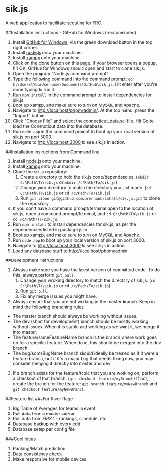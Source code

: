 sik.js
======

A web application to facilitate scouting for FRC.

##Installation instructions - GitHub for Windows (reccomended)
1. Install [GitHub for Windows](http://windows.github.com/), via the green download button in the top right corner.
2. Install [node.js](http://nodejs.org/) onto your machine.
3. Install [xampp](http://www.apachefriends.org/en/xampp.html) onto your machine.
4. Click on the clone button on this page.  If your browser opens a popup, hit OK.  GitHub for Windows should open and start to clone sik.js.
5. Open the program "Node.js command prompt".
6. Type the following command into the command prompt: `cd C:\Users\YourUsername\Documents\GitHub\sik.js`.  Hit enter after you're done typing to run it.
7. Run `npm install` in the command prompt to install dependencies for sik.js.
8. Boot up xampp, and make sure to turn on MySQL and Apache.
9. Navigate to [http://localhost/phpmyadmin/](http://localhost/phpmyadmin/).  At the top menu, press the "Import" button.
10. Click "Choose File" and select the connecticut_data.sql file.  Hit Go to load the Conencticut data into the database.
11. Run `node app` in the command prompt to boot up your local version of sik.js on port 3000.
12. Navigate to [http://localhost:3000](http://localhost:3000) to see sik.js in action.

##Installation instructions from Command line
1. Install [node.js](http://nodejs.org/) onto your machine.
2. Install [xampp](http://www.apachefriends.org/en/xampp.html) onto your machine.
2. Clone the sik.js repository:
    1. Create a directory to hold the sik.js code/dependencies. (`mkdir C:\Path\To\sik.js` or `mkdir /c/Path/To/sik.js`)
    2. Change your directory to match the directory you just made. (`cd C:\Path\To\sik.js` or `cd /c/Path/To/sik.js`)
    3. Run `git clone git@github.com:brennonbrimhall/sik.js.git` to clone the repository.
3. If you don't have a command prompt/terminal open to the location of sik.js, open a command prompt/terminal, and `cd C:\Path\To\sik.js` or `cd /c/Path/To/sik.js`.
4. Run `npm install` to install dependencies for sik.js, as per the dependencies listed in package.json.
5. Boot up xampp, and make sure to turn on MySQL and Apache.
5. Run `node app` to boot up your local version of sik.js on port 3000.
6. Navigate to [http://localhost:3000](http://localhost:3000) to see sik.js in action.
7. Load any database stuff to [http://localhost/phpmyadmin](http://localhost/phpmyadmin)

##Development instructions
1. Always make sure you have the latest version of committed code.  To do this, always perform `git pull`.
    1.  Change your wroking directory to match the directory of sik.js. (`cd C:\Path\To\sik.js` or `cd /c/Path/To/sik.js`)
    2.  Run `git pull`.
    3.  Fix any merge issues you might have.
2. Always ensure that you are not working in the master branch.  Keep in mind the following branching rules:
  * The master branch should always be working without issues.
  * The dev (short for development) branch should be mostly working without issues.  When it is stable and working as we want it, we merge it into master.
  * The feature/someFeatureName branch is the branch where work goes on for a specific feature.  When done, this should be merged into the dev branch.
  * The bug/someBugName branch should ideally be treated as if it were a feature branch, but if it's a major bug that needs fixing now, you may consider merging it directly into master and dev.
3. If a branch exists for the feature/topic that you are working on, perform a checkout of that branch. (`git checkout feature/myBranch`)  If not, create the branch for the feature: `git branch feature/myNewBranch` and `git checkout feature/myNewBranch`.

##Feature list
###For River Rage
1. Big Table of Averages for teams in event
2. Pull data from a master server
3. Pull data from *FIRST* - rankings, schedule, etc.
4. Database backup with every edit
5. Database setup per config file

###Cool Ideas
1. Ranking/Match prediction
2. Data consistency check
3. Make responsive for mobile devices
